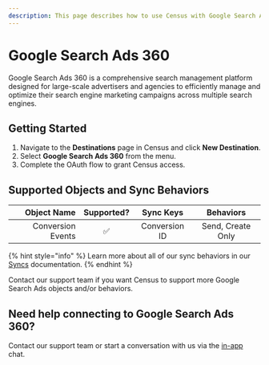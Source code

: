 ```yaml
---
description: This page describes how to use Census with Google Search Ads 360.
---
```


# Google Search Ads 360

Google Search Ads 360 is a comprehensive search management platform designed for large-scale advertisers and agencies to efficiently manage and optimize their search engine marketing campaigns across multiple search engines.&#x20;

## Getting Started

1. Navigate to the **Destinations** page in Census and click **New Destination**.
2. Select **Google Search Ads 360** from the menu.
3. Complete the OAuth flow to grant Census access.&#x20;

## Supported Objects and Sync Behaviors <a href="#supported-objects-and-sync-behaviors" id="supported-objects-and-sync-behaviors"></a>

|   **Object Name** | **Supported?** | **Sync Keys** |   **Behaviors**   |
| ----------------: | :------------: | :-----------: | :---------------: |
| Conversion Events |        ✅       | Conversion ID | Send, Create Only |

{% hint style="info" %}
Learn more about all of our sync behaviors in our [Syncs](../../syncs/overview.md) documentation.
{% endhint %}

Contact our support team if you want Census to support more Google Search Ads objects and/or behaviors.

## Need help connecting to Google Search Ads 360?

Contact our support team or start a conversation with us via the [in-app](https://app.getcensus.com) chat.
